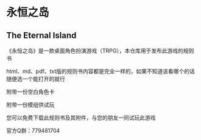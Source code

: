 永恒之岛
==
The Eternal Island
--

《永恒之岛》是一款桌面角色扮演游戏（TRPG），本仓库用于发布此游戏的规则书

html、md、pdf、txt版的规则书内容都是完全一样的，如果不知道该看哪个的话随便选一个能打开的就行

附带一份空白角色卡

附带一份模组供试玩

您可以免费下载此规则书及其附件，与您的朋友一同试玩此游戏

官方Q群：779481704